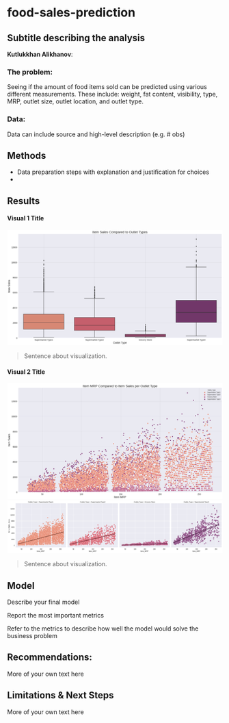 # food-sales-prediction
## Subtitle describing the analysis 

**Kutlukkhan Alikhanov**: 

### The problem:

Seeing if the amount of food items sold can be predicted using various different measurements. These include: weight, fat content, visibility, type, MRP, outlet size, outlet location, and outlet type.


### Data:
Data can include source and high-level description (e.g. # obs)


## Methods
- Data preparation steps with explanation and justification for choices
- 

## Results

#### Visual 1 Title
![boxplot visualization](boxplot_visualization.png)

> Sentence about visualization.

#### Visual 2 Title

![scatterplot visualization](scatterplot_visualization_pt2.png)
![scatterplot_visualization](scatterplot_visualization_pt1.png)

> Sentence about visualization.

## Model

Describe your final model

Report the most important metrics

Refer to the metrics to describe how well the model would solve the business problem

## Recommendations:

More of your own text here


## Limitations & Next Steps

More of your own text here
